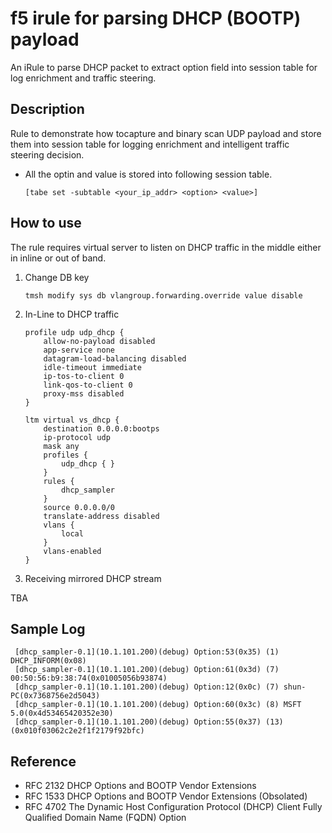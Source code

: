 f5 irule for parsing DHCP (BOOTP) payload
=====================

An iRule to parse DHCP packet to extract option field into session table for log enrichment and traffic steering.

## Description

Rule to demonstrate how tocapture and binary scan UDP payload and store them into session table for logging enrichment and intelligent traffic steering decision. 

* All the optin and value is stored into following session table.

    ```[tabe set -subtable <your_ip_addr> <option> <value>]```
    
## How to use
The rule requires virtual server to listen on DHCP traffic in the middle either in inline or out of band.

1. Change DB key 

   ```tmsh modify sys db vlangroup.forwarding.override value disable```

2. In-Line to DHCP traffic

    ```
    profile udp udp_dhcp {
        allow-no-payload disabled
        app-service none
        datagram-load-balancing disabled
        idle-timeout immediate
        ip-tos-to-client 0
        link-qos-to-client 0
        proxy-mss disabled
    }

    ltm virtual vs_dhcp {
        destination 0.0.0.0:bootps
        ip-protocol udp
        mask any
        profiles {
            udp_dhcp { }
        } 
        rules {
            dhcp_sampler
        }
        source 0.0.0.0/0
        translate-address disabled
        vlans {
            local
        }
        vlans-enabled
    }
    ```

3. Receiving mirrored DHCP stream

TBA

## Sample Log

```
 [dhcp_sampler-0.1](10.1.101.200)(debug) Option:53(0x35) (1) DHCP_INFORM(0x08)
 [dhcp_sampler-0.1](10.1.101.200)(debug) Option:61(0x3d) (7) 00:50:56:b9:38:74(0x01005056b93874)
 [dhcp_sampler-0.1](10.1.101.200)(debug) Option:12(0x0c) (7) shun-PC(0x7368756e2d5043)
 [dhcp_sampler-0.1](10.1.101.200)(debug) Option:60(0x3c) (8) MSFT 5.0(0x4d53465420352e30)
 [dhcp_sampler-0.1](10.1.101.200)(debug) Option:55(0x37) (13) (0x010f03062c2e2f1f2179f92bfc)
```

## Reference

* RFC 2132 DHCP Options and BOOTP Vendor Extensions
* RFC 1533 DHCP Options and BOOTP Vendor Extensions (Obsolated)
* RFC 4702 The Dynamic Host Configuration Protocol (DHCP) Client Fully Qualified Domain Name (FQDN) Option
